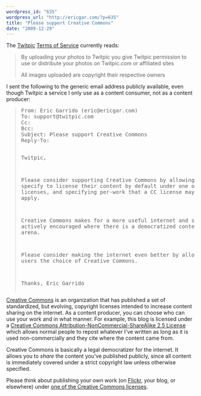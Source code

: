 ```yaml
---
wordpress_id: "635"
wordpress_url: "http://ericgar.com/?p=635"
title: "Please support Creative Commons"
date: "2009-12-29"
---
```

The <a href="http://twitpic.com">Twitpic</a> <a href="http://twitpic.com/terms.do">Terms of Service</a> currently reads:

<blockquote>
By uploading your photos to Twitpic you give Twitpic permission to use or distribute your photos on Twitpic.com or affiliated sites

All images uploaded are copyright their respective owners 
</blockquote>

I sent the following to the generic email address publicly available, even though Twitpic a service I only use as a content consumer, not as a content producer:

<blockquote><pre>
From: Eric Garrido (eric@ericgar.com)
To: support@twitpic.com
Cc: 
Bcc: 
Subject: Please support Creative Commons
Reply-To: 

Twitpic,

Please consider supporting Creative Commons by allowing new users to 
specify to license their content by default under one of the available 
licenses, and specifying per-work that a CC license may or may
not apply.

Creative Commons makes for a more useful internet and should be 
actively encouraged where there is a democratized content creation 
arena.

Please consider making the internet even better by allowing your 
users the choice of Creative Commons.

Thanks,
Eric Garrido
</pre></blockquote>

<span><a href="http://creativecommons.org/">Creative Commons</a> is an organization that has published a set of standardized, but evolving, copyright licenses intended to increase content sharing on the internet. As a content producer, you can choose who can use your work and in what manner. For example, this blog is licensed under a <a href="http://creativecommons.org/licenses/by-nc-sa/2.5/">Creative Commons Attribution-NonCommercial-ShareAlike 2.5 License</a> which allows normal people to repost whatever I've written as long as it is used non-commercially and they cite where the content came from.</span>

Creative Commons is basically a legal democratizer for the internet. It allows you to <em>share</em> the content you've published publicly, since all content is immediately covered under a strict copyright law unless otherwise specified.

Please think about publishing your own work (on <a href="http://www.flickr.com/creativecommons/">Flickr</a>, your blog, or elsewhere) under <a href="http://creativecommons.org/about/licenses/">one of the Creative Commons licenses</a>.

